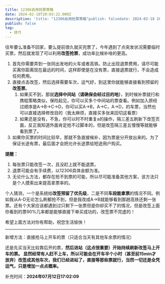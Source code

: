 ```yaml
---
title: 12306自用抢票策略
date: 2024-02-18T20:03:22.000Z
description: 'title: "12306自用抢票策略"publish: falsedate: 2024-02-18 20:03:22tag: - 技巧往年要么准备不回家，要么提前很久就买完票了，今年遇到了点突发状况需要临时买票，然后就发现了可以利用改签抢票，成功率比候补啥的更高。首先你需要弄到一张同出发地的...'
publish: false
tag:
  - 技巧
---
```

往年要么准备不回家，要么提前很久就买完票了，今年遇到了点突发状况需要临时买票，然后就发现了可以利用**改签抢票**，成功率比候补啥的更高。

1. 首先你需要弄到一张同出发地的火车或者高铁。防止出现退票费用，请尽可能买离你距离现在最远的时间，这样即使是在没有票，直接退票就行，不会造成任何费用。
2. 直接点击改签，然后选择需要车次，运气好，到这里你就能够直接看到预留的**改签票**。
   1. 如果买不到，那就**选择中间站（请确保会经过目的地）**，到时候补票就行和携程策略类似，保险起见，你可以买多个中间站的票查看。例如加入原经过顺序是A->B->C->D，你可以买A->B，A->C，A->D，的车票，当然也可以直接选择修改目的（我太麻烦，直接买多张来回切这看票）
   2. 如果还是没有，不急，你可以时不时重复a的操作，隔三差五刷新下改签页面，反正我知道外面肯定抢不过脚本的，但是改签隔三差五慢慢等就能够看到票了。
3. 如果你买票的时间比较早，那就不急直接候补，因为票是分开放出来的。为了保证长途有票，最后面才会把允许长途票给短途用户购买。

**提醒：**

1. 每张票只能改签一次，且没赶上就不能退票。
2. 退票可能会有手续费，以12306具体金额为准。
3. 无论什么方法，都存在抢不到票的可能，所以尽可能准备其他方案，该方法只是个人摸索出来提高拿票率的。

个人猜测，一个是系统给**改签预留了优先级**，二是不同**车段能拿票**的情况不同。例如我从A-D无论怎么刷都抢不到，但是我改成A->B就能够看到那趟高铁还剩一张票。还有个大家应该都遇到过只剩下一张票但是你却买不了的情况，但是改签上面你看到的票90%几率都是能够直接下单买成功的，改签票不完虚的！

希望上面方法对你有帮助，祝您生活愉快！

---

新增方法：直接抢马上开车的票（只适合当天有其他车余票的情况）

还是先买当天比较靠后开的票，**然后进站（这点很重要）**开始持续刷新改签马上开车的票。
显然经常有人赶不上车，所以可能会在开车半个小时（甚至前15min才放弃）改签成其他车次，我们已经进站了，直接等那些票就行，当然一切还是**全凭运气，只是增加一点点概率。**

补充时间：**2024年07月12日17:02:09**



